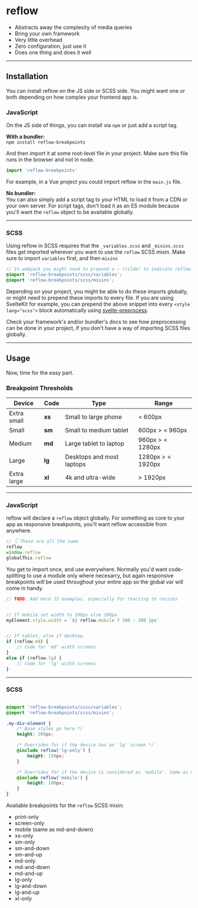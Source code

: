 # reflow

- Abstracts away the complexity of media queries
- Bring your own framework
- Very little overhead
- Zero configuration, just use it
- Does one thing and does it well

--------------------

## Installation
You can install reflow on the JS side or SCSS side. You might want one or both depending on how complex your frontend app is.

### **JavaScript**
On the JS side of things, you can install via `npm` or just add a script tag.

**With a bundler:**  
`npm install reflow-breakpoints`  

And then import it at some root-level file in your project. Make sure this file runs in the browser and not in node.  
```js
import 'reflow-breakpoints'
```

For example, in a Vue project you could import reflow in the `main.js` file.
  
**No bundler:**  
You can also simply add a script tag to your HTML to load it from a CDN or your own server. For script tags, don't load it as an ES module because you'll want the `reflow` object to be available globally.

--------------------

### **SCSS**
Using reflow in SCSS requires that the `_variables.scss` and `_mixins.scss` files get imported wherever you want to use the `reflow` SCSS mixin. Make sure to import `variables` first, and then `mixins`  

```scss
// In webpack you might need to prepend a ~ (tilde) to indicate reflow is a module
@import 'reflow-breakpoints/scss/variables';
@import 'reflow-breakpoints/scss/mixins';
```  

Depending on your project, you might be able to do these imports globally, or might need to prepend these imports to every file. If you are using SvelteKit for example, you can prepend the above snippet into every `<style lang="scss">` block automatically using [svelte-preprocess](https://github.com/sveltejs/svelte-preprocess).  

Check your framework's and/or bundler's docs to see how preprocessing can be done in your project, if you don't have a way of importing SCSS files globally.

--------------------

## Usage
Now, time for the easy part. 

### **Breakpoint Thresholds**
| Device      | Code | Type                      | Range              |
|-------------|------|---------------------------|--------------------|
| Extra small | **xs**   | Small to large phone      | < 600px            |
| Small       | **sm**   | Small to medium tablet    | 600px > < 960px    |
| Medium      | **md**   | Large tablet to laptop    | 960px > < 1280px  |
| Large       | **lg**   | Desktops and most laptops | 1280px > < 1920px |
| Extra large | **xl**   | 4k and ultra-wide         | > 1920px          |

<!-- > \* -16px on desktop to account for browser scrollbar -->

--------------------

### **JavaScript**
reflow will declare a `reflow` object globally. For something as core to your app as responsive breakpoints, you'll want reflow accessible from anywhere.

```js
// 👇 These are all the same
reflow
window.reflow
globalThis.reflow
```  

You get to import once, and use everywhere. Normally you'd want code-splitting to use a module only where necesarry, but again responsive breakpoints *will* be used throughout your entire app so the global var will come in handy.

```js
// TODO: Add more JS examples, especially for reacting to resizes


// If mobile set width to 100px else 200px.
myElement.style.width = `${ reflow.mobile ? 100 : 200 }px`


// If tablet, else if desktop.
if (reflow.md) {
    // Code for 'md' width screens
}
else if (reflow.lg) {
    // Code for 'lg' width screens
}
```

--------------------

### **SCSS**

```scss

@import 'reflow-breakpoints/scss/variables';
@import 'reflow-breakpoints/scss/mixins';

.my-div-element {
    /* Base styles go here */
    height: 200px;

    /* Overrides for if the device has an 'lg' screen */
    @include reflow('lg-only') {
        height: 150px;
    }

    /* Overrides for if the device is considered as 'mobile'. Same as md-and-down */
    @include reflow('mobile') {
        height: 100px;
    }
}

```

Available breakpoints for the `reflow` SCSS mixin:
- print-only
- screen-only  
- mobile (same as md-and-down)
- xs-only
- sm-only
- sm-and-down
- sm-and-up
- md-only
- md-and-down
- md-and-up
- lg-only
- lg-and-down
- lg-and-up
- xl-only




